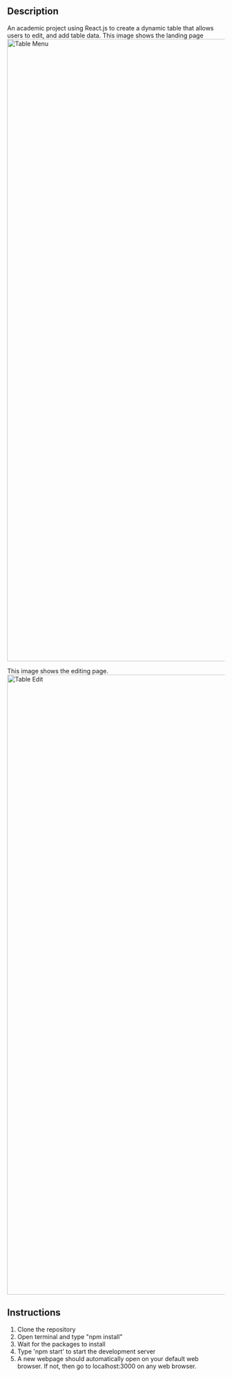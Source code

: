 Description
------------

An academic project using React.js to create a dynamic table that allows users to edit, and add table data. This image shows the landing page
<img width="1440" alt="Table Menu" src="https://user-images.githubusercontent.com/61035062/137814431-806b5e6e-2ce7-49a3-8189-0c8b365a95c7.png">

This image shows the editing page.
<img width="1435" alt="Table Edit" src="https://user-images.githubusercontent.com/61035062/137816248-0dd6face-c1c6-4608-a54b-a81bbfb6e082.png">


Instructions
---------------
1. Clone the repository 
2. Open terminal and type "npm install"
3. Wait for the packages to install
4. Type 'npm start' to start the development server
5. A new webpage should automatically open on your default web browser. If not, then go to localhost:3000 on any web browser.
